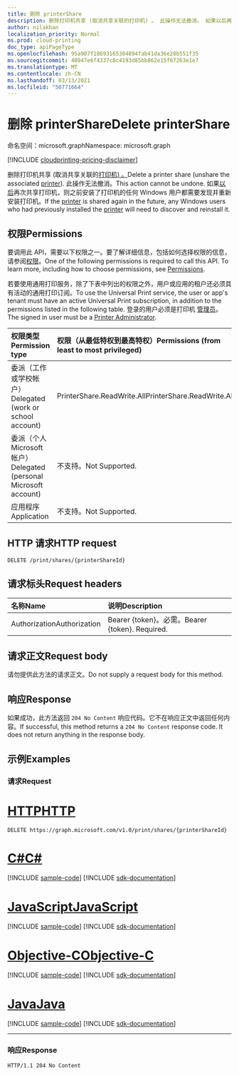 ```yaml
---
title: 删除 printerShare
description: 删除打印机共享 (取消共享关联的打印机) 。 此操作无法撤消。 如果以后再次共享打印机，则之前安装了该打印机的任何 Windows 用户都需要发现并重新安装它。
author: nilakhan
localization_priority: Normal
ms.prod: cloud-printing
doc_type: apiPageType
ms.openlocfilehash: 95a907f18693165304894fab41da36e28b551f35
ms.sourcegitcommit: 40947e6f4337c8c4193d85bb862e15f67263e1e7
ms.translationtype: MT
ms.contentlocale: zh-CN
ms.lasthandoff: 03/13/2021
ms.locfileid: "50771664"
---
```

# <a name="delete-printershare"></a><span data-ttu-id="9c4f0-105">删除 printerShare</span><span class="sxs-lookup"><span data-stu-id="9c4f0-105">Delete printerShare</span></span>
<span data-ttu-id="9c4f0-106">命名空间：microsoft.graph</span><span class="sxs-lookup"><span data-stu-id="9c4f0-106">Namespace: microsoft.graph</span></span>

[!INCLUDE [cloudprinting-pricing-disclaimer](../../includes/cloudprinting-pricing-disclaimer.md)]

<span data-ttu-id="9c4f0-107">删除打印机共享 (取消共享关联的[打印机) 。](../resources/printer.md)</span><span class="sxs-lookup"><span data-stu-id="9c4f0-107">Delete a printer share (unshare the associated [printer](../resources/printer.md)).</span></span> <span data-ttu-id="9c4f0-108">此操作无法撤消。</span><span class="sxs-lookup"><span data-stu-id="9c4f0-108">This action cannot be undone.</span></span> <span data-ttu-id="9c4f0-109">如果[以后](../resources/printer.md)再次共享打印机，则之前安装了打印机的任何 Windows 用户都需要发现并[](../resources/printer.md)重新安装打印机。</span><span class="sxs-lookup"><span data-stu-id="9c4f0-109">If the [printer](../resources/printer.md) is shared again in the future, any Windows users who had previously installed the [printer](../resources/printer.md) will need to discover and reinstall it.</span></span>

## <a name="permissions"></a><span data-ttu-id="9c4f0-110">权限</span><span class="sxs-lookup"><span data-stu-id="9c4f0-110">Permissions</span></span>
<span data-ttu-id="9c4f0-p103">要调用此 API，需要以下权限之一。要了解详细信息，包括如何选择权限的信息，请参阅[权限](/graph/permissions-reference)。</span><span class="sxs-lookup"><span data-stu-id="9c4f0-p103">One of the following permissions is required to call this API. To learn more, including how to choose permissions, see [Permissions](/graph/permissions-reference).</span></span>

<span data-ttu-id="9c4f0-113">若要使用通用打印服务，除了下表中列出的权限之外，用户或应用的租户还必须具有活动的通用打印订阅。</span><span class="sxs-lookup"><span data-stu-id="9c4f0-113">To use the Universal Print service, the user or app's tenant must have an active Universal Print subscription, in addition to the permissions listed in the following table.</span></span> <span data-ttu-id="9c4f0-114">登录的用户必须是打印机 [管理员](/azure/active-directory/users-groups-roles/directory-assign-admin-roles#printer-administrator)。</span><span class="sxs-lookup"><span data-stu-id="9c4f0-114">The signed in user must be a [Printer Administrator](/azure/active-directory/users-groups-roles/directory-assign-admin-roles#printer-administrator).</span></span>

|<span data-ttu-id="9c4f0-115">权限类型</span><span class="sxs-lookup"><span data-stu-id="9c4f0-115">Permission type</span></span> | <span data-ttu-id="9c4f0-116">权限（从最低特权到最高特权）</span><span class="sxs-lookup"><span data-stu-id="9c4f0-116">Permissions (from least to most privileged)</span></span> |
|:---------------|:--------------------------------------------|
|<span data-ttu-id="9c4f0-117">委派（工作或学校帐户）</span><span class="sxs-lookup"><span data-stu-id="9c4f0-117">Delegated (work or school account)</span></span>| <span data-ttu-id="9c4f0-118">PrinterShare.ReadWrite.All</span><span class="sxs-lookup"><span data-stu-id="9c4f0-118">PrinterShare.ReadWrite.All</span></span> |
|<span data-ttu-id="9c4f0-119">委派（个人 Microsoft 帐户）</span><span class="sxs-lookup"><span data-stu-id="9c4f0-119">Delegated (personal Microsoft account)</span></span>|<span data-ttu-id="9c4f0-120">不支持。</span><span class="sxs-lookup"><span data-stu-id="9c4f0-120">Not Supported.</span></span>|
|<span data-ttu-id="9c4f0-121">应用程序</span><span class="sxs-lookup"><span data-stu-id="9c4f0-121">Application</span></span>|<span data-ttu-id="9c4f0-122">不支持。</span><span class="sxs-lookup"><span data-stu-id="9c4f0-122">Not Supported.</span></span>|

## <a name="http-request"></a><span data-ttu-id="9c4f0-123">HTTP 请求</span><span class="sxs-lookup"><span data-stu-id="9c4f0-123">HTTP request</span></span>

<!-- {
  "blockType": "ignored"
}
-->
``` http
DELETE /print/shares/{printerShareId}
```

## <a name="request-headers"></a><span data-ttu-id="9c4f0-124">请求标头</span><span class="sxs-lookup"><span data-stu-id="9c4f0-124">Request headers</span></span>
|<span data-ttu-id="9c4f0-125">名称</span><span class="sxs-lookup"><span data-stu-id="9c4f0-125">Name</span></span>|<span data-ttu-id="9c4f0-126">说明</span><span class="sxs-lookup"><span data-stu-id="9c4f0-126">Description</span></span>|
|:---|:---|
|<span data-ttu-id="9c4f0-127">Authorization</span><span class="sxs-lookup"><span data-stu-id="9c4f0-127">Authorization</span></span>|<span data-ttu-id="9c4f0-p105">Bearer {token}。必需。</span><span class="sxs-lookup"><span data-stu-id="9c4f0-p105">Bearer {token}. Required.</span></span>|

## <a name="request-body"></a><span data-ttu-id="9c4f0-130">请求正文</span><span class="sxs-lookup"><span data-stu-id="9c4f0-130">Request body</span></span>
<span data-ttu-id="9c4f0-131">请勿提供此方法的请求正文。</span><span class="sxs-lookup"><span data-stu-id="9c4f0-131">Do not supply a request body for this method.</span></span>

## <a name="response"></a><span data-ttu-id="9c4f0-132">响应</span><span class="sxs-lookup"><span data-stu-id="9c4f0-132">Response</span></span>

<span data-ttu-id="9c4f0-p106">如果成功，此方法返回 `204 No Content` 响应代码。它不在响应正文中返回任何内容。</span><span class="sxs-lookup"><span data-stu-id="9c4f0-p106">If successful, this method returns a `204 No Content` response code. It does not return anything in the response body.</span></span>

## <a name="examples"></a><span data-ttu-id="9c4f0-135">示例</span><span class="sxs-lookup"><span data-stu-id="9c4f0-135">Examples</span></span>

### <a name="request"></a><span data-ttu-id="9c4f0-136">请求</span><span class="sxs-lookup"><span data-stu-id="9c4f0-136">Request</span></span>

# <a name="http"></a>[<span data-ttu-id="9c4f0-137">HTTP</span><span class="sxs-lookup"><span data-stu-id="9c4f0-137">HTTP</span></span>](#tab/http)
<!-- {
  "blockType": "request",
  "name": "delete_printershare"
}
-->
``` http
DELETE https://graph.microsoft.com/v1.0/print/shares/{printerShareId}
```
# <a name="c"></a>[<span data-ttu-id="9c4f0-138">C#</span><span class="sxs-lookup"><span data-stu-id="9c4f0-138">C#</span></span>](#tab/csharp)
[!INCLUDE [sample-code](../includes/snippets/csharp/delete-printershare-csharp-snippets.md)]
[!INCLUDE [sdk-documentation](../includes/snippets/snippets-sdk-documentation-link.md)]

# <a name="javascript"></a>[<span data-ttu-id="9c4f0-139">JavaScript</span><span class="sxs-lookup"><span data-stu-id="9c4f0-139">JavaScript</span></span>](#tab/javascript)
[!INCLUDE [sample-code](../includes/snippets/javascript/delete-printershare-javascript-snippets.md)]
[!INCLUDE [sdk-documentation](../includes/snippets/snippets-sdk-documentation-link.md)]

# <a name="objective-c"></a>[<span data-ttu-id="9c4f0-140">Objective-C</span><span class="sxs-lookup"><span data-stu-id="9c4f0-140">Objective-C</span></span>](#tab/objc)
[!INCLUDE [sample-code](../includes/snippets/objc/delete-printershare-objc-snippets.md)]
[!INCLUDE [sdk-documentation](../includes/snippets/snippets-sdk-documentation-link.md)]

# <a name="java"></a>[<span data-ttu-id="9c4f0-141">Java</span><span class="sxs-lookup"><span data-stu-id="9c4f0-141">Java</span></span>](#tab/java)
[!INCLUDE [sample-code](../includes/snippets/java/delete-printershare-java-snippets.md)]
[!INCLUDE [sdk-documentation](../includes/snippets/snippets-sdk-documentation-link.md)]

---



### <a name="response"></a><span data-ttu-id="9c4f0-142">响应</span><span class="sxs-lookup"><span data-stu-id="9c4f0-142">Response</span></span>
<!-- {
  "blockType": "response",
  "truncated": true
}
-->
``` http
HTTP/1.1 204 No Content
```

